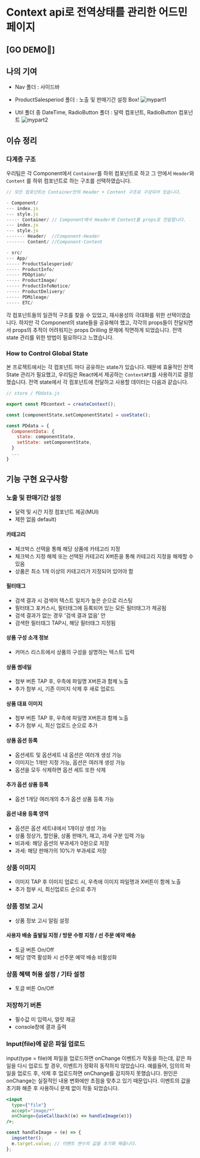 # Context api로 전역상태를 관리한 어드민 페이지

## [GO DEMO🚀]

## 나의 기여

- Nav 폴더 : 사이드바
- ProductSalesperiod 폴더 : 노출 및 판매기간 설정 Box!
![mypart1](https://user-images.githubusercontent.com/64634495/159304943-507f4a6e-c74e-4606-989f-6946720b5a27.png)

- Util 폴더 중 DateTime, RadioButton 폴더 : 달력 컴포넌트, RadioButton 컴포넌트
![mypart2](https://user-images.githubusercontent.com/64634495/159304989-48c08490-c097-49d4-97fd-bc38b9068502.png)


## 이슈 정리

### 다계층 구조

우리팀은 각 Component에서 `Container`를 하위 컴포넌트로 하고 그 안에서 `Header`와 `Content` 를 하위 컴포넌트로 하는 구조를 선택하였습니다.

```js
// 모든 컴포넌트는 Container안의 Header + Content 구조로 구성되어 있습니다.

- Component/
--- index.js
--- style.js
----- Container/ // Component에서 Header와 Content를 props로 전달합니다.
--- index.js
--- style.js
------- Header/  //Component-Header
------- Content/ //Component-Content

- src/
--- App/
----- ProductSalesperiod/
----- ProductInfo/
----- PDOption/
----- ProductImage/
----- ProductInfoNotice/
----- ProductDelivery/
----- PDMileage/
----- ETC/
```

각 컴포넌트들의 일관적 구조를 찾을 수 있었고, 재사용성의 극대화를 위한 선택이였습니다. 하지만 각 Component의 state들을 공유해야 했고, 각각의 props들이 전달되면서 props의 추적이 어려워지는 props Drilling 문제에 직면하게 되었습니다. 전역 state 관리를 위한 방법이 필요하다고 느꼈습니다.

### How to Control Global State

본 프로젝트에서는 각 컴포넌트 마다 공유하는 state가 있습니다. 때문에 효율적인 전역 State 관리가 필요했고, 우리팀은 React에서 제공하는 `ContextAPI`를 사용하기로 결정했습니다. 전역 state에서 각 컴포넌트에 전달하고 사용할 데이터는 다음과 같습니다.

```jsx
// store / PDdata.js

export const PDcontext = createContext();

const [componentState,setComponentState] = useState();

const PDdata = {
  ComponentData: {
    state: componentState,
    setState: setComponentState,
  }
  ...
}
```

## 기능 구현 요구사항

### 노출 및 판매기간 설정

- 달력 및 시간 지정 컴포넌트 제공(MUI)
- 제한 없음 default)

#### 카테고리

- 체크박스 선택을 통해 해당 상품에 카테고리 지정
- 체크박스 지정 해제 또는 선택된 카테고리 X버튼을 통해 카테고리 지정을 해제할 수 있음
- 상품은 최소 1개 이상의 카테고리가 지정되어 있어야 함

#### 필터태그

- 검색 결과 시 검색어 텍스트 일치가 높은 순으로 리스팅
- 필터태그 포커스시, 필터태그에 등록되어 있는 모든 필터태그가 제공됨
- 검색 결과가 없는 경우 '검색 결과 없음' 안
- 검색한 필터태그 TAP시, 해당 필터태그 지정됨

#### 상품 구성 소개 정보

- 커머스 리스트에서 상품의 구성을 설명하는 텍스트 입력

#### 상품 썸네일

- 첨부 버튼 TAP 후, 우측에 파일명 X버튼과 함께 노출
- 추가 첨부 시, 기존 이미지 삭제 후 새로 업로드

#### 상품 대표 이미지

- 첨부 버튼 TAP 후, 우측에 파일명 X버튼과 함께 노출
- 추가 첨부 시, 최신 업로드 순으로 추가

#### 상품 옵션 등록

- 옵션세트 및 옵션세트 내 옵션은 여러개 생성 가능
- 이미지는 1개만 지정 가능, 옵션은 여러개 생성 가능
- 옵션을 모두 삭제하면 옵션 세트 또한 삭제

#### 추가 옵션 상품 등록

- 옵션 1개당 여러개의 추가 옵션 상품 등록 가능

#### 옵션 내용 등록 영역

- 옵션은 옵션 세트내에서 1개이상 생성 가능
- 상품 정상가, 할인율, 상품 판매가, 재고, 과세 구분 입력 가능
- 비과세: 해당 옵션의 부과세가 0원으로 저장
- 과세: 해당 판매가의 10%가 부과세로 저장

### 상품 이미지

- 이미지 TAP 후 이미지 업로드 시, 우측에 이미지 파일명과 X버튼이 함께 노출
- 추가 첨부 시, 최신업로드 순으로 추가

### 상품 정보 고시

- 상품 정보 고시 알림 설정

#### 사용자 배송 출발일 지정 / 방문 수령 지정 / 선 주문 예약 배송

- 토글 버튼 On/Off
- 해당 영역 활성화 시 선주문 예약 배송 비활성화

### 상품 혜택 허용 설정 / 기타 설정

- 토글 버튼 On/Off

### 저장하기 버튼

- 필수값 미 입력시, 얼럿 제공
- console창에 결과 출력

### Input(file)에 같은 파일 업로드

input(type = file)에 파일을 업로드하면 onChange 이벤트가 작동을 하는데, 같은 파일을 다시 업로드 할 경우, 이벤트가 정확히 동작하지 않았습니다.
예를들어, 임의의 파일을 업로드 후, 삭제 후 업로드하면 onChange를 감지하지 못했습니다. 원인은 onChange는 실질적인 내용 변화에만 초점을 맞추고 있기 때문입니다.
이벤트의 값을 초기화 해준 후 사용하니 문제 없이 작동 되었습니다.

```jsx
<input
  type={"file"}
  accept="image/*"
  onChange={useCallback((e) => handleImage(e))}
/>;

const handleImage = (e) => {
  imgsetter();
  e.target.value; // 이벤트 변수의 값을 초기화 해줍니다.
};
```
